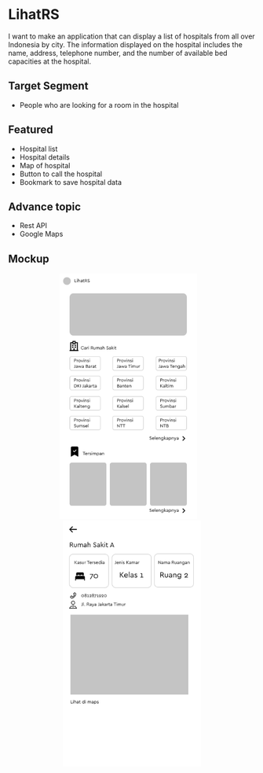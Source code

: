# LihatRS
I want to make an application that can display a list of hospitals from all over Indonesia by city. The information displayed on the hospital includes the name, address, telephone number, and the number of available bed capacities at the hospital.

## Target Segment
- People who are looking for a room in the hospital

## Featured
- Hospital list
- Hospital details
- Map of hospital
- Button to call the hospital
- Bookmark to save hospital data

## Advance topic
- Rest API
- Google Maps

## Mockup
<p align="center">
  <img height="500" src="Home.png">
  &nbsp &nbsp
  <img height="500" src="Detail.png">
</p>
